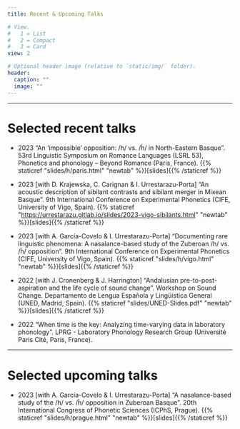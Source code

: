 ```yaml
---
title: Recent & Upcoming Talks

# View.
#   1 = List
#   2 = Compact
#   3 = Card
view: 2

# Optional header image (relative to `static/img/` folder).
header:
  caption: ""
  image: ""
---
```


--------------------------------------------------

Selected recent talks
==============
  * 2023  “An ‘impossible’ opposition: /h/ vs. /h̃/ in North-Eastern Basque”. 53rd Linguistic Symposium on Romance Languages (LSRL 53), Phonetics and phonology – Beyond Romance (Paris, France). {{% staticref "slides/h/paris.html" "newtab" %}}[slides]{{% /staticref %}}

  * 2023  [with D. Krajewska, C. Carignan & I. Urrestarazu-Porta] “An acoustic description of sibilant contrasts and sibilant merger in Mixean Basque”. 9th International Conference on Experimental Phonetics (CIFE, University of Vigo, Spain). {{% staticref "https://urrestarazu.gitlab.io/slides/2023-vigo-sibilants.html" "newtab" %}}[slides]{{% /staticref %}}

  * 2023  [with A. García-Covelo & I. Urrestarazu-Porta] “Documenting rare linguistic phenomena: A nasalance-based study of the Zuberoan /h/ vs. /h̃/ opposition”. 9th International Conference on Experimental Phonetics (CIFE, University of Vigo, Spain). {{% staticref "slides/h/vigo.html" "newtab" %}}[slides]{{% /staticref %}}

  * 2022  [with J. Cronenberg & J. Harrington] “Andalusian pre-to-post-aspiration and the life cycle of sound change”. Workshop on Sound Change. Departamento de Lengua Española y Lingüística General (UNED, Madrid, Spain). {{% staticref "slides/UNED-Slides.pdf" "newtab" %}}[slides]{{% /staticref %}}

  * 2022  “When time is the key: Analyzing time-varying data in laboratory phonology”. LPRG - Laboratory Phonology Research Group (Université Paris Cité, Paris, France).

--------------------------------------------------

Selected upcoming talks
==============
 * 2023 [with A. García-Covelo & I. Urrestarazu-Porta] “A nasalance-based study of the /h/ vs. /h̃/ opposition in Zuberoan Basque”. 20th International Congress of Phonetic Sciences (ICPhS, Prague). {{% staticref "slides/h/prague.html" "newtab" %}}[slides]{{% /staticref %}}